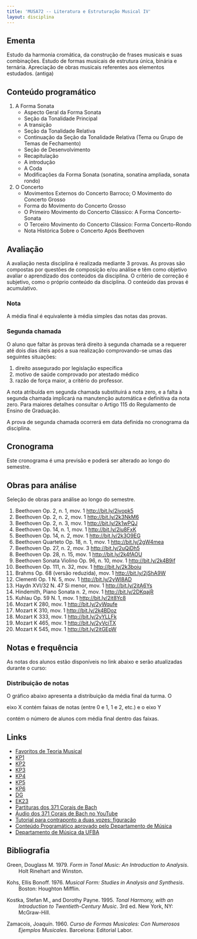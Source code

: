 ```yaml
---
title: 'MUSA72 -- Literatura e Estruturação Musical IV'
layout: disciplina
---
```


## Ementa

<span style="font-weight: 400;">Estudo da harmonia cromática, da construção de frases musicais e suas combinações. Estudo de formas musicais de estrutura única, binária e ternária. Apreciação de obras musicais referentes aos elementos estudados. (antiga)</span>

## Conteúdo programático

  1. A Forma Sonata 
      * Aspecto Geral da Forma Sonata
      * Seção da Tonalidade Principal
      * A transição
      * Seção da Tonalidade Relativa
      * Continuação da Seção da Tonalidade Relativa (Tema ou Grupo de Temas de Fechamento)
      * Seção de Desenvolvimento
      * Recapitulação
      * A introdução
      * A Coda
      * Modificações da Forma Sonata (sonatina, sonatina ampliada, sonata rondo)
  2. O Concerto 
      * Movimentos Externos do Concerto Barroco; O Movimento do Concerto Grosso
      * Forma do Movimento do Concerto Grosso
      * O Primeiro Movimento do Concerto Clássico: A Forma Concerto-Sonata
      * O Terceiro Movimento do Concerto Clássico: Forma Concerto-Rondo
      * Nota Histórica Sobre o Concerto Após Beethoven

## Avaliação

A avaliação nesta disciplina é realizada mediante 3 provas. As provas são compostas por questões de composição e/ou análise e têm como objetivo avaliar o aprendizado dos conteúdos da disciplina. O critério de correção é subjetivo, como o próprio conteúdo da disciplina. O conteúdo das provas é acumulativo.

### Nota

A média final é equivalente à média simples das notas das provas.

### Segunda chamada

O aluno que faltar às provas terá direito à segunda chamada se a requerer até dois dias úteis após a sua realização comprovando-se umas das seguintes situações:

  1. direito assegurado por legislação específica
  2. motivo de saúde comprovado por atestado médico
  3. razão de força maior, a critério do professor.

A nota atribuída em segunda chamada substituirá a nota zero, e a falta à segunda chamada implicará na manutenção automática e definitiva da nota zero. Para maiores detalhes consultar o Artigo 115 do Regulamento de Ensino de Graduação.

A prova de segunda chamada ocorrerá em data definida no cronograma da disciplina.

## Cronograma

Este cronograma é uma previsão e poderá ser alterado ao longo do semestre.



## Obras para análise

Seleção de obras para análise ao longo do semestre.

  1. Beethoven Op. 2, n. 1, mov. 1 <a href="http://bit.ly/2ivopk5" target="_blank" rel="noopener">http://bit.ly/2ivopk5</a>
  2. Beethoven Op. 2, n. 2, mov. 1 <a href="http://bit.ly/2k3NkM6" target="_blank" rel="noopener">http://bit.ly/2k3NkM6</a>
  3. Beethoven Op. 2, n. 3, mov. 1 <a href="http://bit.ly/2k1wPQJ" target="_blank" rel="noopener">http://bit.ly/2k1wPQJ</a>
  4. Beethoven Op. 14, n. 1, mov. 1 <a href="http://bit.ly/2iu8FxK" target="_blank" rel="noopener">http://bit.ly/2iu8FxK</a>
  5. Beethoven Op. 14, n. 2, mov. 1 <a href="http://bit.ly/2k3O9EG" target="_blank" rel="noopener">http://bit.ly/2k3O9EG</a>
  6. Beethoven Quarteto Op. 18, n. 1, mov. 1 <a href="http://bit.ly/2gW4mea" target="_blank" rel="noopener">http://bit.ly/2gW4mea</a>
  7. Beethoven Op. 27, n. 2, mov. 3 <a href="http://bit.ly/2uQiDh5" target="_blank" rel="noopener">http://bit.ly/2uQiDh5</a>
  8. Beethoven Op. 28, n. 15, mov. 1 <a href="http://bit.ly/2k4fAOU" target="_blank" rel="noopener">http://bit.ly/2k4fAOU</a>
  9. Beethoven Sonata Violino Op. 96, n. 10, mov. 1 <a href="http://bit.ly/2k4B9if" target="_blank" rel="noopener">http://bit.ly/2k4B9if</a>
 10. Beethoven Op. 111, n. 32, mov. 1 <a href="http://bit.ly/2k3boiu" target="_blank" rel="noopener">http://bit.ly/2k3boiu</a>
 11. Brahms Op. 68 (versão reduzida), mov. 1 <a href="http://bit.ly/2jShA9W" target="_blank" rel="noopener">http://bit.ly/2jShA9W</a>
 12. Clementi Op. 1 N. 5, mov. 1 <a href="http://bit.ly/2yWl8AD" target="_blank" rel="noopener">http://bit.ly/2yWl8AD</a>
 13. Haydn XVI/32 N. 47 Si menor, mov. 1 <a href="http://bit.ly/2itA6Ys" target="_blank" rel="noopener">http://bit.ly/2itA6Ys</a>
 14. Hindemith, Piano Sonata n. 2, mov. 1 <a href="http://bit.ly/2DKqajR" target="_blank" rel="noopener">http://bit.ly/2DKqajR</a>
 15. Kuhlau Op. 59 N. 1, mov. 1 <a href="http://bit.ly/2it8Yc8" target="_blank" rel="noopener">http://bit.ly/2it8Yc8</a>
 16. Mozart K 280, mov. 1 <a href="http://bit.ly/2yWqufe" target="_blank" rel="noopener">http://bit.ly/2yWqufe</a>
 17. Mozart K 310, mov. 1 <a href="http://bit.ly/2k4BDoz" target="_blank" rel="noopener">http://bit.ly/2k4BDoz</a>
 18. Mozart K 333, mov. 1 <a href="http://bit.ly/2yYLLFk" target="_blank" rel="noopener">http://bit.ly/2yYLLFk</a>
 19. Mozart K 465, mov. 1 <a href="http://bit.ly/2yVciTX" target="_blank" rel="noopener">http://bit.ly/2yVciTX</a>
 20. Mozart K 545, mov. 1 <a href="http://bit.ly/2itGEpW" target="_blank" rel="noopener">http://bit.ly/2itGEpW</a>

## Notas e frequência

As notas dos alunos estão disponíveis no link abaixo e serão atualizadas durante o curso:



### Distribuição de notas

O gráfico abaixo apresenta a distribuição da média final da turma. O
  
eixo X contém faixas de notas (entre 0 e 1, 1 e 2, etc.) e o eixo Y
  
contém o número de alunos com média final dentro das faixas.



## Links

 - [Favoritos de Teoria Musical](https://www.diigo.com/outliner/3l23ej/Teoria-Musical?key=lzekmogriv)
 - [KP1](https://www.dropbox.com/s/e1b1ae3ia3gzczs/kostka-1.pdf)
 - [KP2](https://www.dropbox.com/s/54qp5r28nj6tygi/kostka-2.pdf)
 - [KP3](https://www.dropbox.com/s/phezrz5yd83606c/kostka-3.pdf)
 - [KP4](https://www.dropbox.com/s/5b44zanef3kxhcd/kostka-4.pdf)
 - [KP5](https://www.dropbox.com/s/cyvy9da9vsk29o6/kostka-5.pdf)
 - [KP6](https://www.dropbox.com/s/ruqvkfqte6zbal4/kostka-6.pdf)
 - [DG](https://www.dropbox.com/s/sjp4axx10ebcjct/dg.pdf)
 - [EK23](https://www.dropbox.com/s/0jnmmmh57lvt2j6/ek23.pdf)
 - [Partituras dos 371 Corais de Bach](http://bit.ly/2Go5uCV)
 - [Áudio dos 371 Corais de Bach no YouTube](https://www.youtube.com/watch?v=Jp4v99F4Kac&list=PL6QFt5ca_y9kPKJZS9vgpgSAPDj1eN3lh)
 - [Tutorial para contraponto a duas vozes: figuração](http://www.youtube.com/watch?v=i1mZ7SibDZ0)
 - [Conteúdo Programático aprovado pelo Departamento de Música](http://dmusufba.com/docs/conteudos/pdf/MUSA72%20LEM%20IV.pdf)
 - [Departamento de Música da UFBA](http://dmusufba.com)

## Bibliografia

<!-- mendeley type="folders" id="2a50eba5-8599-484a-8c0c-1819e67886eb" sortby="authors" csl="http://genosmus.com/wp-content/plugins/mendeleyplugin/style/chicago-author-date.csl" -->

<p style="margin-left: 24pt; text-indent: -24.0pt;">
  Green, Douglass M. 1979. <i>Form in Tonal Music: An Introduction to Analysis</i>. Holt Rinehart and Winston.
</p>

<p style="margin-left: 24pt; text-indent: -24.0pt;">
  Kohs, Ellis Bonoff. 1976. <i>Musical Form: Studies in Analysis and Synthesis</i>. Boston: Houghton Mifflin.
</p>

<p style="margin-left: 24pt; text-indent: -24.0pt;">
  Kostka, Stefan M., and Dorothy Payne. 1995. <i>Tonal Harmony, with an Introduction to Twentieth-Century Music</i>. 3rd ed. New York, NY: McGraw-Hill.
</p>

<p style="margin-left: 24pt; text-indent: -24.0pt;">
  Zamacois, Joaquín. 1960. <i>Curso de Formas Musicales: Con Numerosos Ejemplos Musicales</i>. Barcelona: Editorial Labor.
</p>
